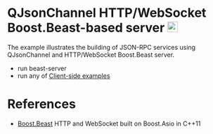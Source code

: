 # QJsonChannel HTTP/WebSocket Boost.Beast-based server <img src="https://seeklogo.com/images/C/c-logo-43CE78FF9C-seeklogo.com.png" width="24" height="24">

The example illustrates the building of JSON-RPC services using QJsonChannel and HTTP/WebSocket Boost.Beast server.

- run beast-server
- run any of [Client-side examples](../../README.md###Client-side)

# References
- [Boost.Beast](https://github.com/boostorg/beast) HTTP and WebSocket built on Boost.Asio in C++11